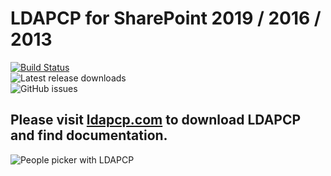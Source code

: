 # LDAPCP for SharePoint 2019 / 2016 / 2013

[![Build Status](https://dev.azure.com/YvanDev/LDAPCP/_apis/build/status/CI-Compile-Tag?branchName=dev)](https://dev.azure.com/YvanDev/LDAPCP/_build/latest?definitionId=2&branchName=dev)  
![Latest release downloads](https://img.shields.io/github/downloads/Yvand/LDAPCP/latest/total.svg)  
![GitHub issues](https://img.shields.io/github/issues/Yvand/LDAPCP.svg)

## Please visit [ldapcp.com](http://ldapcp.com) to download LDAPCP and find documentation.

![People picker with LDAPCP](https://cloud.githubusercontent.com/assets/8788631/25440961/3b8db40a-2aa1-11e7-9070-aee808950f38.PNG)

